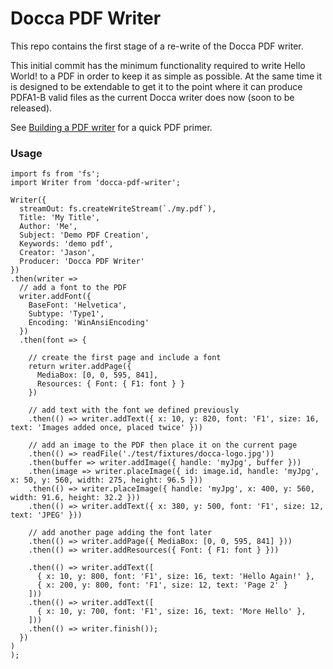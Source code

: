 
# Docca PDF Writer

This repo contains the first stage of a re-write of the Docca PDF writer.

This initial commit has the minimum functionality required to write Hello World! to a PDF in order to keep it as simple as possible. At the same time it is designed to be extendable to get it to the point where it can produce PDFA1-B valid files as the current Docca writer does now (soon to be released).

See [Building a PDF writer](building-pdf-writer.md) for a quick PDF primer.

### Usage

```
import fs from 'fs';
import Writer from 'docca-pdf-writer';

Writer({
  streamOut: fs.createWriteStream(`./my.pdf`),
  Title: 'My Title',
  Author: 'Me',
  Subject: 'Demo PDF Creation',
  Keywords: 'demo pdf',
  Creator: 'Jason',
  Producer: 'Docca PDF Writer'
})
.then(writer =>
  // add a font to the PDF
  writer.addFont({
    BaseFont: 'Helvetica',
    Subtype: 'Type1',
    Encoding: 'WinAnsiEncoding'
  })
  .then(font => {

    // create the first page and include a font
    return writer.addPage({
      MediaBox: [0, 0, 595, 841],
      Resources: { Font: { F1: font } }
    })

    // add text with the font we defined previously
    .then(() => writer.addText({ x: 10, y: 820, font: 'F1', size: 16, text: 'Images added once, placed twice' }))

    // add an image to the PDF then place it on the current page
    .then(() => readFile('./test/fixtures/docca-logo.jpg'))
    .then(buffer => writer.addImage({ handle: 'myJpg', buffer }))
    .then(image => writer.placeImage({ id: image.id, handle: 'myJpg', x: 50, y: 560, width: 275, height: 96.5 }))
    .then(() => writer.placeImage({ handle: 'myJpg', x: 400, y: 560, width: 91.6, height: 32.2 }))
    .then(() => writer.addText({ x: 380, y: 500, font: 'F1', size: 12, text: 'JPEG' }))

    // add another page adding the font later
    .then(() => writer.addPage({ MediaBox: [0, 0, 595, 841] }))
    .then(() => writer.addResources({ Font: { F1: font } }))

    .then(() => writer.addText([
      { x: 10, y: 800, font: 'F1', size: 16, text: 'Hello Again!' },
      { x: 200, y: 800, font: 'F1', size: 12, text: 'Page 2' }
    ]))
    .then(() => writer.addText([
      { x: 10, y: 700, font: 'F1', size: 16, text: 'More Hello' },
    ]))
    .then(() => writer.finish());
  })
)
);
```
